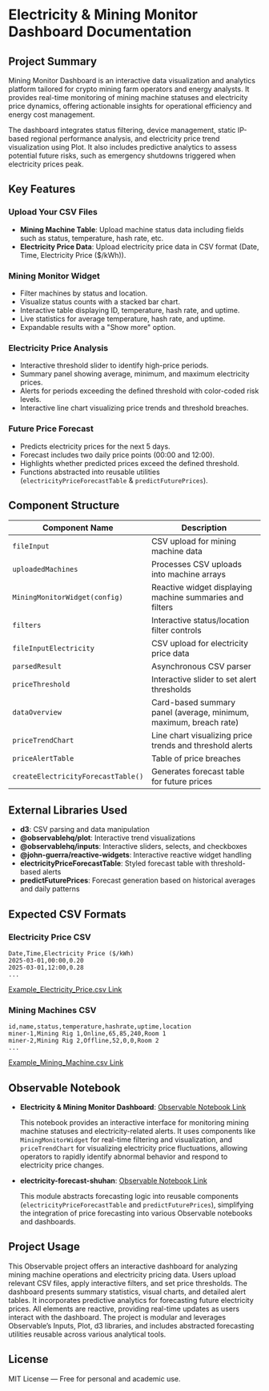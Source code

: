# Electricity & Mining Monitor Dashboard Documentation

## Project Summary

Mining Monitor Dashboard is an interactive data visualization and analytics platform tailored for crypto mining farm operators and energy analysts. It provides real-time monitoring of mining machine statuses and electricity price dynamics, offering actionable insights for operational efficiency and energy cost management.

The dashboard integrates status filtering, device management, static IP-based regional performance analysis, and electricity price trend visualization using Plot. It also includes predictive analytics to assess potential future risks, such as emergency shutdowns triggered when electricity prices peak.

## Key Features

### Upload Your CSV Files

- **Mining Machine Table**: Upload machine status data including fields such as status, temperature, hash rate, etc.
- **Electricity Price Data**: Upload electricity price data in CSV format (Date, Time, Electricity Price ($/kWh)).

### Mining Monitor Widget

- Filter machines by status and location.
- Visualize status counts with a stacked bar chart.
- Interactive table displaying ID, temperature, hash rate, and uptime.
- Live statistics for average temperature, hash rate, and uptime.
- Expandable results with a "Show more" option.

### Electricity Price Analysis

- Interactive threshold slider to identify high-price periods.
- Summary panel showing average, minimum, and maximum electricity prices.
- Alerts for periods exceeding the defined threshold with color-coded risk levels.
- Interactive line chart visualizing price trends and threshold breaches.

### Future Price Forecast

- Predicts electricity prices for the next 5 days.
- Forecast includes two daily price points (00:00 and 12:00).
- Highlights whether predicted prices exceed the defined threshold.
- Functions abstracted into reusable utilities (`electricityPriceForecastTable` & `predictFuturePrices`).

## Component Structure

| Component Name | Description |
|----------------|-------------|
| `fileInput` | CSV upload for mining machine data |
| `uploadedMachines` | Processes CSV uploads into machine arrays |
| `MiningMonitorWidget(config)` | Reactive widget displaying machine summaries and filters |
| `filters` | Interactive status/location filter controls |
| `fileInputElectricity` | CSV upload for electricity price data |
| `parsedResult` | Asynchronous CSV parser |
| `priceThreshold` | Interactive slider to set alert thresholds |
| `dataOverview` | Card-based summary panel (average, minimum, maximum, breach rate) |
| `priceTrendChart` | Line chart visualizing price trends and threshold alerts |
| `priceAlertTable` | Table of price breaches |
| `createElectricityForecastTable()` | Generates forecast table for future prices |

## External Libraries Used

- **d3**: CSV parsing and data manipulation
- **@observablehq/plot**: Interactive trend visualizations
- **@observablehq/inputs**: Interactive sliders, selects, and checkboxes
- **@john-guerra/reactive-widgets**: Interactive reactive widget handling
- **electricityPriceForecastTable**: Styled forecast table with threshold-based alerts
- **predictFuturePrices**: Forecast generation based on historical averages and daily patterns

## Expected CSV Formats

### Electricity Price CSV

```
Date,Time,Electricity Price ($/kWh)
2025-03-01,00:00,0.20
2025-03-01,12:00,0.28
...
```
[Example_Electricity_Price.csv Link](https://github.com/hansama0902/Reactive-Programming_Electricity-Mining-Monitor-Dashboard-/blob/main/Example%20CSV/march_electricity_prices_sorted.csv)

### Mining Machines CSV

```
id,name,status,temperature,hashrate,uptime,location
miner-1,Mining Rig 1,Online,65,85,240,Room 1
miner-2,Mining Rig 2,Offline,52,0,0,Room 2
...
```
[Example_Mining_Machine.csv Link](https://github.com/hansama0902/Reactive-Programming_Electricity-Mining-Monitor-Dashboard-/blob/main/Example%20CSV/completed_mining_machine_table.csv)

## Observable Notebook

- **Electricity & Mining Monitor Dashboard**: [Observable Notebook Link](https://observablehq.com/d/17ad2f133c3f874a)
  
  This notebook provides an interactive interface for monitoring mining machine statuses and electricity-related alerts. It uses components like `MiningMonitorWidget` for real-time filtering and visualization, and `priceTrendChart` for visualizing electricity price fluctuations, allowing operators to rapidly identify abnormal behavior and respond to electricity price changes.

- **electricity-forecast-shuhan**: [Observable Notebook Link](https://observablehq.com/d/b8ad004b090ff363)

  This module abstracts forecasting logic into reusable components (`electricityPriceForecastTable` and `predictFuturePrices`), simplifying the integration of price forecasting into various Observable notebooks and dashboards.

## Project Usage

This Observable project offers an interactive dashboard for analyzing mining machine operations and electricity pricing data. Users upload relevant CSV files, apply interactive filters, and set price thresholds. The dashboard presents summary statistics, visual charts, and detailed alert tables. It incorporates predictive analytics for forecasting future electricity prices. All elements are reactive, providing real-time updates as users interact with the dashboard. The project is modular and leverages Observable’s Inputs, Plot, d3 libraries, and includes abstracted forecasting utilities reusable across various analytical tools.

## License

MIT License — Free for personal and academic use.
